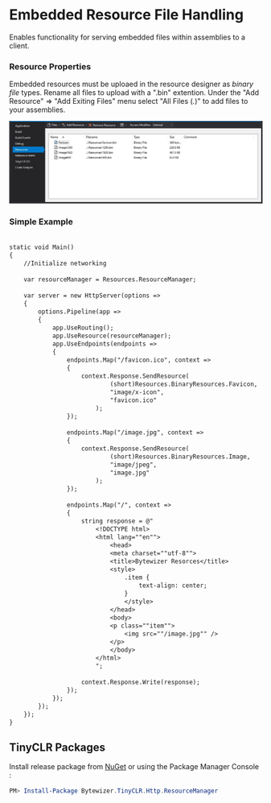 # Embedded Resource File Handling

Enables functionality for serving embedded files within assemblies to a client.

### Resource Properties

Embedded resources must be uploaed in the resource designer as *binary file* types. Rename all files to upload with a ".bin" extention.  Under the "Add Resource" => "Add Exiting Files"  menu  select "All Files (*.*)" to add files to your assemblies.     

![Resource Designer](/images/resources.jpg)

### Simple Example
```CSharp

static void Main()
{
    //Initialize networking
    
    var resourceManager = Resources.ResourceManager;

    var server = new HttpServer(options =>
    {
        options.Pipeline(app =>
        {
            app.UseRouting();
            app.UseResource(resourceManager);
            app.UseEndpoints(endpoints =>
            {          
                endpoints.Map("/favicon.ico", context =>
                {
                    context.Response.SendResource(
                            (short)Resources.BinaryResources.Favicon,
                            "image/x-icon",
                            "favicon.ico"
                        );
                });

                endpoints.Map("/image.jpg", context =>
                {
                    context.Response.SendResource(
                            (short)Resources.BinaryResources.Image,
                            "image/jpeg",
                            "image.jpg"
                        );
                });

                endpoints.Map("/", context =>
                {
                    string response = @"
                        <!DOCTYPE html>
                        <html lang=""en"">
                            <head>
                            <meta charset=""utf-8"">
                            <title>Bytewizer Resorces</title>
                            <style>
                                .item {
                                    text-align: center;
                                }
                                </style>
                            </head>
                            <body>
                            <p class=""item"">
                                <img src=""/image.jpg"" />
                            </p>
                            </body>
                        </html>
                        ";

                    context.Response.Write(response);
                });
            });
        });
    });
}
```

## TinyCLR Packages
Install release package from [NuGet](https://www.nuget.org/packages?q=bytewizer.tinyclr) or using the Package Manager Console :
```powershell
PM> Install-Package Bytewizer.TinyCLR.Http.ResourceManager
```